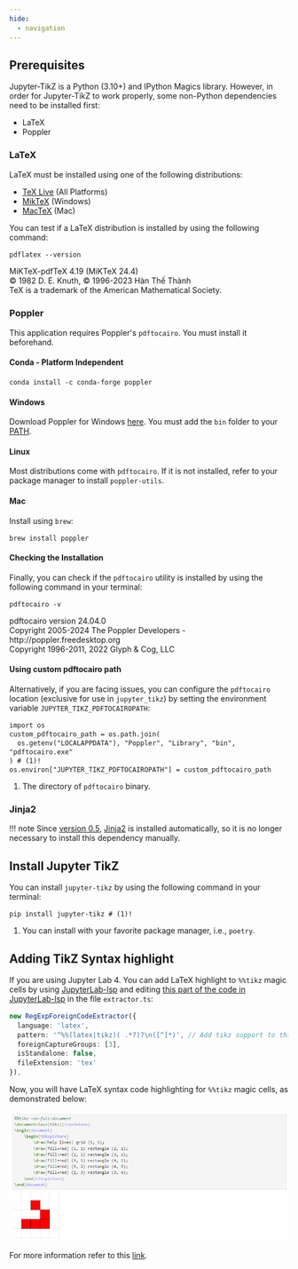 ```yaml
---
hide:
  - navigation
---
```


## Prerequisites

Jupyter-TikZ is a Python (3.10+) and IPython Magics library. However, in order for Jupyter-TikZ to work properly, some non-Python dependencies need to be installed first:

- LaTeX
- Poppler

### LaTeX

LaTeX must be installed using one of the following distributions:

- [TeX Live](https://tug.org/texlive/) (All Platforms)
- [MikTeX](https://miktex.org/) (Windows)
- [MacTeX](https://www.tug.org/mactex/) (Mac)

You can test if a LaTeX distribution is installed by using the following command:

```latex
pdflatex --version
```
<div class="result log-terminal">
MiKTeX-pdfTeX 4.19 (MiKTeX 24.4)<br>
© 1982 D. E. Knuth, © 1996-2023 Hàn Thế Thành<br>
TeX is a trademark of the American Mathematical Society.
</div>

### Poppler

This application requires Poppler's `pdftocairo`. You must install it beforehand.

#### Conda - Platform Independent

```shell
conda install -c conda-forge poppler
```

#### Windows

Download Poppler for Windows [here](https://github.com/oschwartz10612/poppler-windows/releases/). You must add the `bin` folder to your [PATH](https://www.c-sharpcorner.com/article/how-to-addedit-path-environment-variable-in-windows-11/).

#### Linux

Most distributions come with `pdftocairo`. If it is not installed, refer to your package manager to install `poppler-utils`.

#### Mac

Install using `brew`:

```shell
brew install poppler
```

#### Checking the Installation

Finally, you can check if the `pdftocairo` utility is installed by using the following command in your terminal:

```shell
pdftocairo -v
```

<div class="result log-terminal">
pdftocairo version 24.04.0<br>
Copyright 2005-2024 The Poppler Developers - http://poppler.freedesktop.org<br>
Copyright 1996-2011, 2022 Glyph & Cog, LLC
</div>

#### Using custom pdftocairo path

Alternatively, if you are facing issues, you can configure the `pdftocairo` location (exclusive for use in `jupyter_tikz`) by setting the environment variable `JUPYTER_TIKZ_PDFTOCAIROPATH`:


``` { .python .annotate }
import os
custom_pdftocairo_path = os.path.join(
  os.getenv("LOCALAPPDATA"), "Poppler", "Library", "bin", "pdftocairo.exe"
) # (1)!
os.environ["JUPYTER_TIKZ_PDFTOCAIROPATH"] = custom_pdftocairo_path
```

1. The directory of `pdftocairo` binary.

### Jinja2

!!! note
    Since [version 0.5](./about/changelog.md), [Jinja2](https://jinja.palletsprojects.com/en/latest) is installed automatically, so it is no longer necessary to install this dependency manually.

## Install Jupyter TikZ

You can install `jupyter-tikz` by using the following command in your terminal:

``` { .shell .annotate }
pip install jupyter-tikz # (1)!
```

1. You can install with your favorite package manager, i.e., `poetry`.

## Adding TikZ Syntax highlight

If you are using Jupyter Lab 4. You can add LaTeX highlight to `%%tikz` magic cells by using [JupyterLab-lsp](https://jupyterlab-lsp.readthedocs.io/en/latest/Installation.html) and editing [this part of the code in JupyterLab-lsp](https://github.com/jupyter-lsp/jupyterlab-lsp/blob/b159ae2736b26463d8cc8f0ef78f4b2ce9913370/packages/jupyterlab-lsp/src/transclusions/ipython/extractors.ts#L68-L74) in the file `extractor.ts`:

```ts
new RegExpForeignCodeExtractor({
  language: 'latex',
  pattern: '^%%(latex|tikz)( .*?)?\n([^]*)', // Add tikz support to this line
  foreignCaptureGroups: [3],
  isStandalone: false,
  fileExtension: 'tex'
}),
```

Now, you will have LaTeX syntax code highlighting for `%%tikz` magic cells, as demonstrated below:

![Using Jupyter TikZ with LaTeX syntax highlight](./assets/highlight_cell_tikz.png)

For more information refer to this [link](https://discourse.jupyter.org/t/getting-syntax-highlighting-to-work-for-custom-cell-magic/11734/9).
